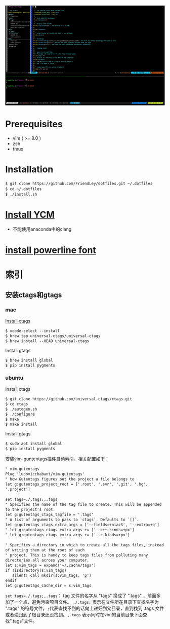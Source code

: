 ![](./imgs/zsh_tmux_vim_screenshot.png)

# Prerequisites

 - vim ( >= 8.0 )
 - zsh
 - tmux

# Installation

```bash
$ git clone https://github.com/FriendLey/dotfiles.git ~/.dotfiles
$ cd ~/.dotfiles
$ ./install.sh
```

# [Install YCM](https://github.com/ycm-core/YouCompleteMe)

 - 不能使用anaconda中的clang

# [install powerline font](https://github.com/powerline/fonts)

# 索引

## 安装ctags和gtags

### mac

[Install ctags](http://docs.ctags.io/en/latest/building.html)

```shell
$ xcode-select --install
$ brew tap universal-ctags/universal-ctags
$ brew install --HEAD universal-ctags
```

Install gtags

```shell
$ brew install global
$ pip install pygments
```

### ubuntu

Install ctags

```shell
$ git clone https://github.com/universal-ctags/ctags.git
$ cd ctags
$ ./autogen.sh
$ ./configure
$ make
$ make install
```

Install gtags

```shell
$ sudo apt install global
$ pip install pygments
```

安装vim-guntentags插件自动索引，相关配置如下：

```shell
" vim-gutentags
Plug 'ludovicchabant/vim-gutentags'
" how Gutentags figures out the project a file belongs to
let g:gutentags_project_root = ['.root', '.svn', '.git', '.hg', '.project']

set tags=./.tags;,.tags
" Specifies the name of the tag file to create. This will be appended to the project's root.
let g:gutentags_ctags_tagfile = '.tags'
" A list of arguments to pass to `ctags`, Defaults to `[]`.
let g:gutentags_ctags_extra_args = ['--fields=+niazS', '--extra=+q']
" let g:gutentags_ctags_extra_args += ['--c++-kinds=+px']
" let g:gutentags_ctags_extra_args += ['--c-kinds=+px']

" Specifies a directory in which to create all the tags files, instead of writing them at the root of each
" project. This is handy to keep tags files from polluting many directories all across your computer.
let s:vim_tags = expand('~/.cache/tags')
if !isdirectory(s:vim_tags)
   silent! call mkdir(s:vim_tags, 'p')
endif
let g:gutentags_cache_dir = s:vim_tags
```

`set tags=./.tags;,.tags`： tag 文件的名字从 "tags" 换成了 ".tags" ，前面多加了一个点，避免污染项目文件。 `./.tags;` 表示在文件所在目录下查找名字为 ".tags" 的符号文件，`;`代表查找不到的话向上递归到父目录，直到找到 .tags 文件或者递归到了根目录还没找到。`,.tags` 表示同时在vim的当前目录下面查找".tags"文件。



